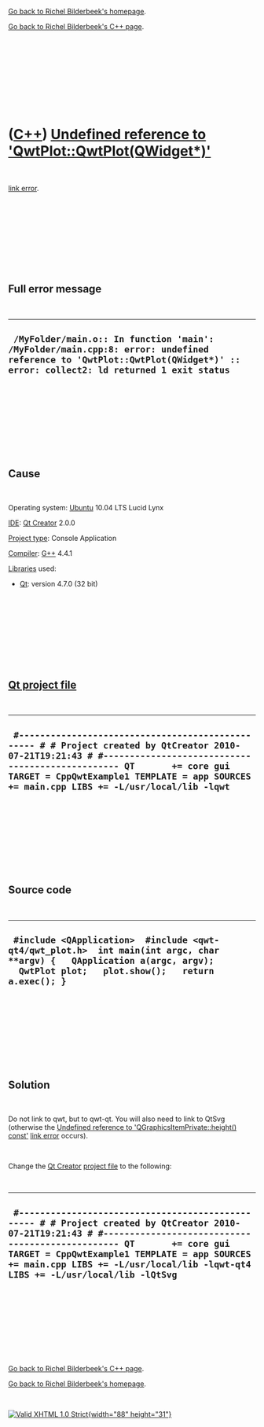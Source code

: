 [Go back to Richel Bilderbeek's homepage](index.htm).

[Go back to Richel Bilderbeek's C++ page](Cpp.htm).

 

 

 

 

 

([C++](Cpp.htm)) [Undefined reference to 'QwtPlot::QwtPlot(QWidget\*)'](CppLinkErrorUndefinedReferenceToQwtPlot.htm)
====================================================================================================================

 

[link error](CppLinkError.htm).

 

 

 

 

 

Full error message
------------------

 

  --------------------------------------------------------------------------------------------------------------------------------------------------------------------------
  ` /MyFolder/main.o:: In function 'main': /MyFolder/main.cpp:8: error: undefined reference to 'QwtPlot::QwtPlot(QWidget*)' :: error: collect2: ld returned 1 exit status`
  --------------------------------------------------------------------------------------------------------------------------------------------------------------------------

 

 

 

 

 

Cause
-----

 

Operating system: [Ubuntu](http://www.ubuntu.com) 10.04 LTS Lucid Lynx

[IDE](CppIde.htm): [Qt Creator](CppQtCreator.htm) 2.0.0

[Project type](CppQtProjectType.htm): Console Application

[Compiler](CppCompiler.htm): [G++](CppGpp.htm) 4.4.1

[Libraries](CppLibrary.htm) used:

-   [Qt](CppQt.htm): version 4.7.0 (32 bit)

 

 

 

 

 

[Qt project file](CppQtProjectFile.htm)
---------------------------------------

 

  --------------------------------------------------------------------------------------------------------------------------------------------------------------------------------------------------------------------------------------------------------------------------------
  ` #------------------------------------------------- # # Project created by QtCreator 2010-07-21T19:21:43 # #------------------------------------------------- QT       += core gui TARGET = CppQwtExample1 TEMPLATE = app SOURCES += main.cpp LIBS += -L/usr/local/lib -lqwt`
  --------------------------------------------------------------------------------------------------------------------------------------------------------------------------------------------------------------------------------------------------------------------------------

 

 

 

 

 

Source code
-----------

 

  --------------------------------------------------------------------------------------------------------------------------------------------------------------------------------
  ` #include <QApplication>  #include <qwt-qt4/qwt_plot.h>  int main(int argc, char **argv) {   QApplication a(argc, argv);   QwtPlot plot;   plot.show();   return a.exec(); }`
  --------------------------------------------------------------------------------------------------------------------------------------------------------------------------------

 

 

 

 

 

Solution
--------

 

Do not link to qwt, but to qwt-qt. You will also need to link to QtSvg
(otherwise the [Undefined reference to 'QGraphicsItemPrivate::height()
const'](CppLinkErrorUndefinedReferenceToQGraphicsItemPrivateHeight.htm)
[link error](CppLinkError.htm) occurs).

 

Change the [Qt Creator](CppQtCreator.htm) [project
file](CppQtProjectFile.htm) to the following:

 

  ---------------------------------------------------------------------------------------------------------------------------------------------------------------------------------------------------------------------------------------------------------------------------------------------------------------------
  ` #------------------------------------------------- # # Project created by QtCreator 2010-07-21T19:21:43 # #------------------------------------------------- QT       += core gui TARGET = CppQwtExample1 TEMPLATE = app SOURCES += main.cpp LIBS += -L/usr/local/lib -lqwt-qt4 LIBS += -L/usr/local/lib -lQtSvg`
  ---------------------------------------------------------------------------------------------------------------------------------------------------------------------------------------------------------------------------------------------------------------------------------------------------------------------

 

 

 

 

 

[Go back to Richel Bilderbeek's C++ page](Cpp.htm).

[Go back to Richel Bilderbeek's homepage](index.htm).

 

[![Valid XHTML 1.0 Strict](valid-xhtml10.png){width="88"
height="31"}](http://validator.w3.org/check?uri=referer)
